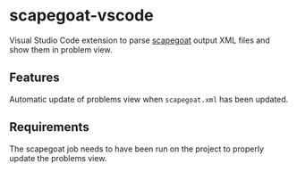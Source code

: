 # scapegoat-vscode

Visual Studio Code extension to parse [scapegoat](https://github.com/scapegoat-scala/scapegoat) output XML files and show them in problem view.

## Features

Automatic update of problems view when `scapegoat.xml` has been updated.

## Requirements

The scapegoat job needs to have been run on the project to properly update the problems view.

